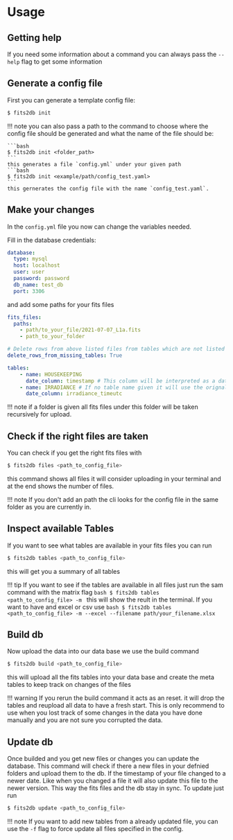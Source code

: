 # Usage

## __Getting help__
If you need some information about a command you can always pass the `--help` flag to get some information

## __Generate a config file__
First you can generate a template config file:
```bash
$ fits2db init
```
!!! note
    you can also pass a path to the command to choose where the config file should be generated and what the name of the file should be:

    ```bash
    $ fits2db init <folder_path>
    ```
    this generates a file `config.yml` under your given path
    ```bash
    $ fits2db init <example/path/config_test.yaml>
    ```
    this gernerates the config file with the name `config_test.yaml`.




## __Make your changes__
In the `config.yml` file you now can change the variables needed. 

Fill in the database credentials:
```yaml
database:
  type: mysql
  host: localhost
  user: user
  password: password
  db_name: test_db
  port: 3306
```
and add some paths for your fits files

```yaml
fits_files:
  paths:
    - path/to_your_file/2021-07-07_L1a.fits
    - path_to_your_folder

# Delete rows from above listed files from tables which are not listed below
delete_rows_from_missing_tables: True

tables:
    - name: HOUSEKEEPING
      date_column: timestamp # This column will be interpreted as a datetime variable
    - name: IRRADIANCE # If no table name given it will use the orignal name
      date_column: irradiance_timeutc
```


!!! note
    if a folder is given all fits files under this folder will be taken recursively for upload.

## __Check if the right files are taken__
You can check if you get the right fits files with 
```bash
$ fits2db files <path_to_config_file>
```
this command shows all files it will consider uploading in your terminal and at the end shows the number of files.

!!! note 
     If you don't add an path the cli looks for the config file in the same folder as you are currently in.

## __Inspect available Tables__

If you want to see what tables are available in your fits files you can run 
```bash
$ fits2db tables <path_to_config_file> 
```
this will get you a summary of all tables

!!! tip 
    If you want to see if the tables are available in all files just run the sam command with the matrix flag
    ```bash
    $ fits2db tables <path_to_config_file> -m
    ```
    this will show the reult in the terminal. If you want to have and excel or csv use
    ```bash
    $ fits2db tables <path_to_config_file> -m --excel --filename path/your_filename.xlsx
    ```

## __Build db__

Now upload the data into our data base we use the build command
```bash
$ fits2db build <path_to_config_file> 
```
this will upload all the fits tables into your data base and create the meta tables to keep track on changes of the files

!!! warning
    If you rerun the build command it acts as an reset. it will drop the tables and reupload all data to have a fresh start. This is only recommend to use when you lost track of some changes in the data you have done manually and you are not sure you corrupted the data.


## __Update db__

Once builded and you get new files or changes you can update the database. 
This command will check if there a new files in your defnied folders and 
upload them to the db. If the timestamp of your file changed to a newer
date. Like when you changed a file it will also update this file to the 
newer version. This way the fits files and the db stay in sync. To update just run 

```bash
$ fits2db update <path_to_config_file> 
```
!!! note
    If you want to add new tables from a already updated file, you can use the ```-f``` flag
    to force update all files specified in the config.